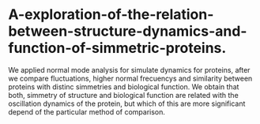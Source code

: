 # A-exploration-of-the-relation-between-structure-dynamics-and-function-of-simmetric-proteins.
We applied normal mode analysis for simulate dynamics for proteins, after we compare fluctuations, higher normal frecuencys and similarity between proteins with distinc simmetries and biological function. We obtain that both, simmetry of structure and biological function are related with the oscillation dynamics of the protein, but which of this are more significant depend of the particular method of comparison.
